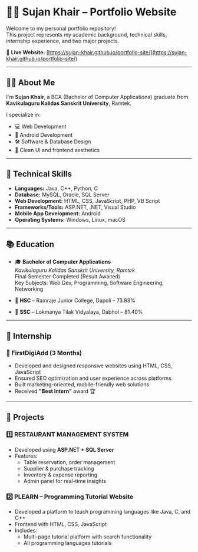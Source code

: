 # 👨‍💻 Sujan Khair – Portfolio Website

Welcome to my personal portfolio repository!  
This project represents my academic background, technical skills, internship experience, and two major projects.

🔗 **Live Website:** [https://sujan-khair.github.io/portfolio-site/](https://sujan-khair.github.io/portfolio-site/)

---

## 🧑‍🎓 About Me

I'm **Sujan Khair**, a BCA (Bachelor of Computer Applications) graduate from **Kavikulaguru Kalidas Sanskrit University**, Ramtek.

I specialize in:
- 💻 Web Development
- 📱 Android Development
- 🛠 Software & Database Design
- 🎨 Clean UI and frontend aesthetics

---

## 🧠 Technical Skills

- **Languages:** Java, C++, Python, C  
- **Database:** MySQL, Oracle, SQL Server  
- **Web Development:** HTML, CSS, JavaScript, PHP, VB Script  
- **Frameworks/Tools:** ASP.NET, .NET, Visual Studio  
- **Mobile App Development:** Android  
- **Operating Systems:** Windows, Linux, macOS

---

## 📚 Education

- 🎓 **Bachelor of Computer Applications**  
  *Kavikulaguru Kalidas Sanskrit University, Ramtek*  
  Final Semester Completed (Result Awaited)  
  Key Subjects: Web Dev, Programming, Software Engineering, Networking

- 🏫 **HSC** – Ramraje Junior College, Dapoli – 73.83%  
- 🏫 **SSC** – Lokmanya Tilak Vidyalaya, Dabhol – 81.40%

---

## 💼 Internship

### 🏢 FirstDigiAdd (3 Months)

- Developed and designed responsive websites using HTML, CSS, JavaScript  
- Ensured SEO optimization and user experience across platforms  
- Built marketing-oriented, mobile-friendly web solutions  
- Received **"Best Intern"** award 🏆

---

## 🚀 Projects

### 1️⃣ RESTAURANT MANAGEMENT SYSTEM

- Developed using **ASP.NET + SQL Server**
- Features:
  - Table reservation, order management
  - Supplier & purchase tracking
  - Inventory & expense reporting
  - Admin panel for real-time insights

### 2️⃣ PLEARN – Programming Tutorial Website

- Developed a platform to teach programming languages like Java, C, and C++
- Frontend with HTML, CSS, JavaScript  
- Includes:
  - Multi-page tutorial platform with search functionality
  - All programming languages tutorials

